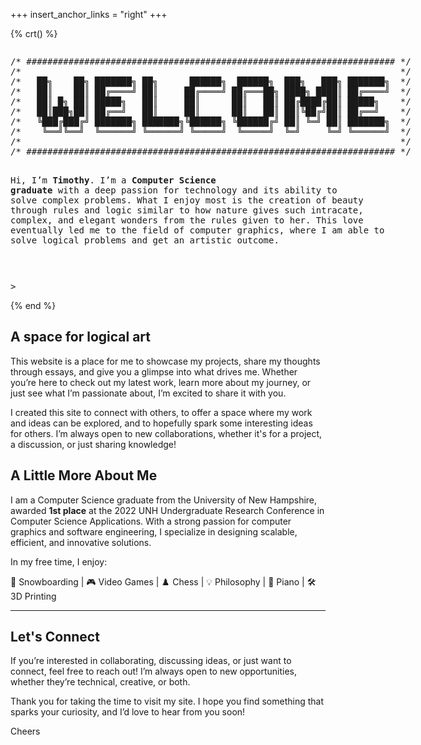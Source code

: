 +++
insert_anchor_links = "right"
+++

{% crt() %}

<div class="container" style="text-align: center">
<pre class="asciiart" style="display: inline-block; text-align: left">
/* ###################################################################### */
/*                                                                        */
/*   ██╗    ██╗ ███████╗ ██╗      ██████╗  ██████╗  ███╗   ███╗ ███████╗  */
/*   ██║    ██║ ██╔════╝ ██║     ██╔════╝ ██╔═══██╗ ████╗ ████║ ██╔════╝  */
/*   ██║ █╗ ██║ █████╗   ██║     ██║      ██║   ██║ ██╔████╔██║ █████╗    */
/*   ██║███╗██║ ██╔══╝   ██║     ██║      ██║   ██║ ██║╚██╔╝██║ ██╔══╝    */
/*   ╚███╔███╔╝ ███████╗ ███████╗╚██████╗ ╚██████╔╝ ██║ ╚═╝ ██║ ███████╗  */
/*    ╚══╝╚══╝  ╚══════╝ ╚══════╝ ╚═════╝  ╚═════╝  ╚═╝     ╚═╝ ╚══════╝  */
/*                                                                        */
/* ###################################################################### */

Hi, I’m **Timothy**. I’m a **Computer Science graduate** with a deep passion
for technology and its ability to solve complex problems. What I enjoy most
is the creation of beauty through rules and logic similar to how nature gives
such intracate, complex, and elegant wonders from the rules given to her.
This love eventually led me to the field of computer graphics, where I am
able to solve logical problems and get an artistic outcome.

</pre>
</div>
<pre>
> <span class="cursor">_</span>
</pre>
{% end %}

## A space for logical art

This website is a place for me to showcase my projects, share my thoughts through essays, and give you a glimpse into what drives me. Whether you’re here to check out my latest work, learn more about my journey, or just see what I’m passionate about, I’m excited to share it with you.

I created this site to connect with others, to offer a space where my work and ideas can be explored, and to hopefully spark some interesting ideas for others. I’m always open to new collaborations, whether it's for a project, a discussion, or just sharing knowledge!

## A Little More About Me

I am a Computer Science graduate from the University of New Hampshire, awarded **1st place** at the 2022 UNH Undergraduate Research Conference in Computer Science Applications. With a strong passion for computer graphics and software engineering, I specialize in designing scalable, efficient, and innovative solutions.

In my free time, I enjoy:

🎿 Snowboarding | 🎮 Video Games | ♟️ Chess | 💡 Philosophy | 🎹 Piano | 🛠️ 3D Printing

---

## Let's Connect

If you’re interested in collaborating, discussing ideas, or just want to connect, feel free to reach out! I’m always open to new opportunities, whether they’re technical, creative, or both.

Thank you for taking the time to visit my site. I hope you find something that sparks your curiosity, and I’d love to hear from you soon!

Cheers
